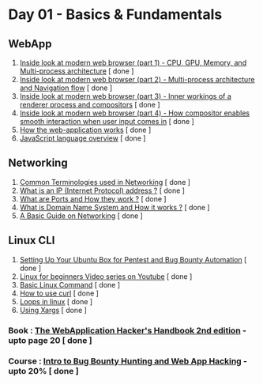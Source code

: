 # Day 01 - Basics & Fundamentals

## WebApp
  1. [Inside look at modern web browser (part 1) - CPU, GPU, Memory, and Multi-process architecture](https://developers.google.com/web/updates/2018/09/inside-browser-part1) [ done ]
  2. [Inside look at modern web browser (part 2) - Multi-process architecture and Navigation flow](https://developers.google.com/web/updates/2018/09/inside-browser-part2) [ done ]
  3. [Inside look at modern web browser (part 3) - Inner workings of a renderer process and compositors](https://developers.google.com/web/updates/2018/09/inside-browser-part3) [ done ]
  4. [Inside look at modern web browser (part 4) - How compositor enables smooth interaction when user input comes in](https://developer.chrome.com/blog/inside-browser-part4/) [ done ]
  5. [How the web-application works](https://developer.mozilla.org/en-US/docs/Learn/Getting_started_with_the_web/How_the_Web_works#:~:text=The%20browser%20sends%20an%20HTTP,internet%20connection%20using%20TCP%2FIP.) [ done ]
  6. [JavaScript language overview](https://developer.mozilla.org/en-US/docs/Web/JavaScript/A_re-introduction_to_JavaScript) [ done ]

## Networking
  1. [Common Terminologies used in Networking](https://www.digitalocean.com/community/tutorials/an-introduction-to-networking-terminology-interfaces-and-protocols) [ done ]
  2. [What is an IP (Internet Protocol) address ?](https://commotionwireless.net/docs/cck/networking/learn-networking-basics/) [ done ]
  3. [What are Ports and How they work ?](https://www.utilizewindows.com/list-of-common-network-port-numbers/) [ done ]
  4. [What is Domain Name System and How it works ?](https://code.tutsplus.com/tutorials/an-introduction-to-learning-and-using-dns-records--cms-24704) [ done ]
  5. [A Basic Guide on Networking](http://www.penguintutor.com/linux/basic-network-reference) [ done ]

## Linux CLI
  1. [Setting Up Your Ubuntu Box for Pentest and Bug Bounty Automation](https://www.youtube.com/watch?v=YhUiAH5SIqk&t=1s) [ done ]
  2. [Linux for beginners Video series on Youtube](https://youtube.com/playlist?list=PLIhvC56v63IJIujb5cyE13oLuyORZpdkL) [ done ]
  3. [Basic Linux Command](https://www.hostinger.com/tutorials/linux-commands) [ done ]
  4. [How to use curl](https://flaviocopes.com/http-curl/) [ done ]
  5. [Loops in linux](https://tldp.org/HOWTO/Bash-Prog-Intro-HOWTO-7.html) [ done ]
  6. [Using Xargs](https://www.cyberciti.biz/faq/linux-unix-bsd-xargs-construct-argument-lists-utility/) [ done ]

### Book : [The WebApplication Hacker's Handbook 2nd edition](https://edu.anarcho-copy.org/Against%20Security%20-%20Self%20Security/Dafydd%20Stuttard,%20Marcus%20Pinto%20-%20The%20web%20application%20hacker's%20handbook_%20finding%20and%20exploiting%20security%20flaws-Wiley%20(2011).pdf) - upto page 20 [ done ]
### Course : [Intro to Bug Bounty Hunting and Web App Hacking](https://www.udemy.com/course/intro-to-bug-bounty-by-nahamsec/) - upto 20% [ done ]
